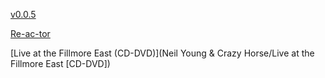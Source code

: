 [v0.0.5](https://github.com/littleflute/Neil-Young/edit/master/README.md)

[Re-ac-tor](https://littleflute.github.io/Neil-Young/Neil%20Young%20&%20Crazy%20Horse/Re-ac-tor/)

[Live at the Fillmore East (CD-DVD)](Neil Young & Crazy Horse/Live at the Fillmore East [CD-DVD])

